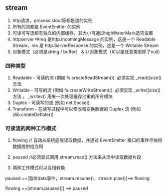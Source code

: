 ## stream

1. http请求，process.stout等都是流的实例
2. 所有的流都是 EventEmitter 的实例
3. 可读可写流都有独立的内部缓存，其大小可通过highWaterMark选项设置
4. httpserver 中req 是http.IncomingMessage 的实例，这是一个 Readable Stream，res 是 http.ServerResponse 的实例，这是一个 Writable Stream
5. 对象模式（必须是string / buffer） & 非对象模式（可以是任意类型除了null）




### 四种类型

1. Readable - 可读的流 (例如 fs.createReadStream()).   必须实现  _read([size])  方法  
2. Writable - 可写的流 (例如 fs.createWriteStream()).  必须实现  _write([size]) 方法 ， _writev() 用来一次处理缓存池重的所有模块
3. Duplex - 可读写的流 (例如 net.Socket).
4. Transform - 在读写过程中可以修改和变换数据的 Duplex 流 (例如 zlib.createDeflate())


### 可读流的两种工作模式
1. flowing  // 自动从系统底层读取数据，并通过 EventEmitter 接口的事件尽快将数据提供给应用 
2. paused  //必须显式调用 stream.read() 方法来从流中读取数据片段

3. 两种工作模式可以互相转换

paused ==[监听data事件，stream.resume()，stream.pipe()]==> flowing 

flowing ==[stream.paused()] ==> paused